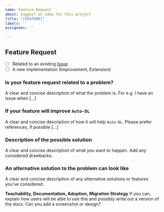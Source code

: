 ```yaml
---
name: Feature Request
about: Suggest an idea for this project
title: "[FEATURE]"
labels: ''
assignees: ''

---
```


## Feature Request

- [ ] Related to an existing [Issue](../../../../issues) 
- [ ] A new implementation (Improvement, Extension) 

### Is your feature request related to a problem?

A clear and concise description of what the problem is. For e.g. I have an issue when [...]

### If your feature will improve `Auto-DL`

A clear and concise description of how it will help `Auto-DL`. Please prefer references, if possible [...]

### Description of the possible solution

A clear and concise description of what you want to happen. Add any considered drawbacks.

### An alternative solution to the problem can look like

A clear and concise description of any alternative solutions or features you've considered.

**Teachability, Documentation, Adoption, Migration Strategy**
If you can, explain how users will be able to use this and possibly write out a version of the docs.
Can you add a screenshot or design?
